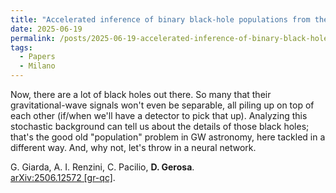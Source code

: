 ```yaml
---
title: "Accelerated inference of binary black-hole populations from the stochastic gravitational-wave background"
date: 2025-06-19
permalink: /posts/2025-06-19-accelerated-inference-of-binary-black-hole-populations-from-the-stochastic-gravitational-wave-background
tags:
  - Papers
  - Milano
---
```


Now, there are a lot of black holes out there. So many that their gravitational-wave signals won't even be separable, all piling up on top of each other (if/when we'll have a detector to pick that up). Analyzing this stochastic background can tell us about the details of those black holes; that's the good old "population" problem in GW astronomy, here tackled in a different way. And, why not, let's throw in a neural network.

G. Giarda, A. I. Renzini, C. Pacilio, **D. Gerosa**.\
[arXiv:2506.12572 [gr-qc]](https://arxiv.org/abs/2506.12572).